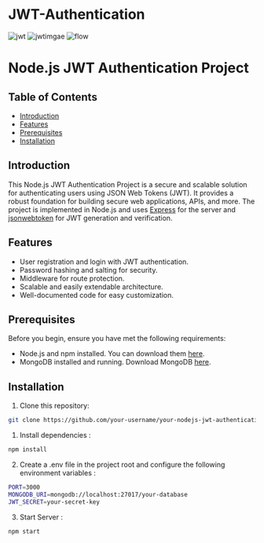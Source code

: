 # JWT-Authentication
![jwt](https://github.com/prajwalmandlik2004/JWT-Authentication/assets/99119449/b58e010b-ee7b-45d6-89a1-be9970419bb7)
![jwtimgae](https://github.com/prajwalmandlik2004/JWT-Authentication/assets/99119449/3f669297-4acd-4a35-ad93-587d3390b5b4)
![flow](https://github.com/prajwalmandlik2004/JWT-Authentication/assets/99119449/88aad617-8858-4fbc-8bd7-af4e99c3aaeb)

# Node.js JWT Authentication Project

## Table of Contents
- [Introduction](#introduction)
- [Features](#features)
- [Prerequisites](#prerequisites)
- [Installation](#installation)

## Introduction
This Node.js JWT Authentication Project is a secure and scalable solution for authenticating users using JSON Web Tokens (JWT). It provides a robust foundation for building secure web applications, APIs, and more. The project is implemented in Node.js and uses [Express](https://expressjs.com/) for the server and [jsonwebtoken](https://github.com/auth0/node-jsonwebtoken) for JWT generation and verification.

## Features
- User registration and login with JWT authentication.
- Password hashing and salting for security.
- Middleware for route protection.
- Scalable and easily extendable architecture.
- Well-documented code for easy customization.

## Prerequisites
Before you begin, ensure you have met the following requirements:
- Node.js and npm installed. You can download them [here](https://nodejs.org/).
- MongoDB installed and running. Download MongoDB [here](https://www.mongodb.com/try/download/community).

## Installation
1. Clone this repository:
```bash
git clone https://github.com/your-username/your-nodejs-jwt-authentication-project.git
```
   
1. Install dependencies :
```bash
npm install
```

2. Create a .env file in the project root and configure the following environment variables :
```bash
PORT=3000
MONGODB_URI=mongodb://localhost:27017/your-database
JWT_SECRET=your-secret-key
```

3. Start Server :
```bash
npm start
```

